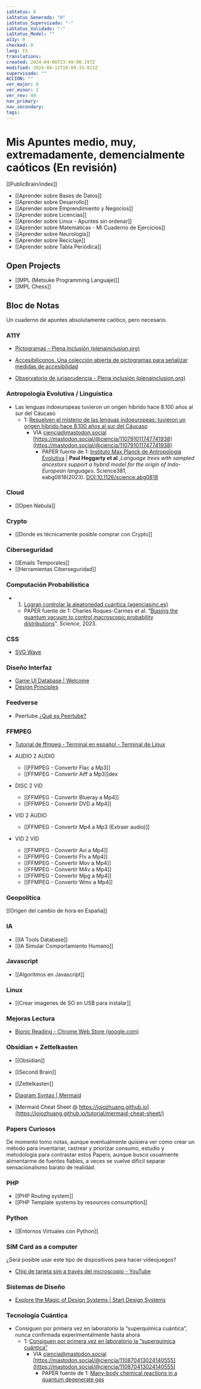 ```yaml
---
iaStatus: 8
iaStatus_Generado: "H"
iaStatus_Supervisado: "-"
iaStatus_Validado: "-"
iaStatus_Model: ""
a11y: 0
checked: 0
lang: ES
translations: 
created: 2024-04-06T23:49:00.197Z
modified: 2024-04-11T10:09:33.023Z
supervisado: ""
ACCION: ""
ver_major: 0
ver_minor: 2
ver_rev: 40
nav_primary: 
nav_secondary: 
tags:
---
```

# Mis Apuntes medio, muy, extremadamente, demencialmente caóticos (En revisión)

[[PublicBrain/index]]

* [[Aprender sobre Bases de Datos]]
* [[Aprender sobre Desarrollo]]
* [[Aprender sobre Emprendimiento y Negocios]]
* [[Aprender sobre Licencias]]
* [[Aprender sobre Linux - Apuntes sin ordenar]]
* [[Aprender sobre Matemáticas - Mi Cuaderno de Ejercicios]]
* [[Aprender sobre Neurología]]
* [[Aprender sobre Reciclaje]]
* [[Aprender sobre Tabla Periódica]]

## Open Projects

* [[MPL (Metsuke Programming Languaje)]]
* [[MPL Chess]]

## Bloc de Notas

Un cuaderno de apuntes absolutamente caótico, pero necesario.
### A11Y

* [Pictogramas – Plena Inclusión (plenainclusion.org)](https://pictogramas.plenainclusion.org/)
* [Accesibiliconos. Una colección abierta de pictogramas para señalizar medidas de accesibilidad](https://www.accesibiliconos.org/)

* [Observatorio de jurisprudencia - Plena inclusión (plenainclusion.org)](https://www.plenainclusion.org/l/observatorio-jurisprudencia/)

### Antropología Evolutiva / Linguística

* Las lenguas indoeuropeas tuvieron un origen híbrido hace 8.100 años al sur del Cáucaso
	* 1: [Resuelven el misterio de las lenguas indoeuropeas: tuvieron un origen híbrido hace 8.100 años al sur del Cáucaso](https://www.labrujulaverde.com/2023/07/resuelven-el-misterio-de-las-lenguas-indoeuropeas-tuvieron-un-origen-hibrido-hace-8100-anos-al-sur-del-caucaso)
		* VIA ciencia@mastodon.social [https://mastodon.social/@ciencia/110791011747741938](https://mastodon.social/@ciencia/110791011747741938)
			* PAPER fuente de 1: [Instituto Max Planck de Antropología Evolutiva](https://www.mpg.de/20666229/0725-evan-origin-of-the-indo-european-languages-150495-x) | **Paul Heggarty et al**.,_Language trees with sampled ancestors support a hybrid model for the origin of Indo-European languages_. Science381, eabg0818(2023). [DOI:10.1126/science.abg0818](https://dx.doi.org/10.1126/science.abg0818)


### Cloud

* [[Open Nebula]]
### Crypto

* [[Donde es técnicamente posible comprar con Crypto]]

### Ciberseguridad

* [[Emails Temporales]]
* [[Herramientas Ciberseguridad]]

### Computación Probabilística

* 1. [Logran controlar la aleatoriedad cuántica (agenciasinc.es)](https://www.agenciasinc.es/Noticias/Logran-controlar-la-aleatoriedad-cuantica)
	* PAPER fuente de 1: Charles Roques-Carmes et al. “[Biasing the quantum vacuum to control macroscopic probability distributions](https://www.science.org/doi/10.1126/science.adh4920)”. _Science_, 2023.
### CSS
* [SVG Wave](https://svgwave.in/?utm_content=buffer96c08&utm_medium=social&utm_source=twitter.com&utm_campaign=buffer)

### Diseño Interfaz

* [Game UI Database | Welcome](https://gameuidatabase.com/)
* [Design Principles](https://principles.design/)

### Feedverse

* Peertube [¿Qué es Peertube?](https://joinpeertube.org/es)
### FFMPEG

* [Tutorial de ffmpeg - Terminal en español - Terminal de Linux](https://terminaldelinux.com/terminal/multimedia/ffmpeg/)

* AUDIO 2 AUDIO
	* [[FFMPEG - Convertir Flac a Mp3]]
	* [[FFMPEG - Convertir Aiff a Mp3]]dex
* DISC 2 VID
	* [[FFMPEG - Convertir Blueray a Mp4]]
	* [[FFMPEG - Convertir DVD a Mp4]]
* VID 2 AUDIO
	* [[FFMPEG - Convertir Mp4 a Mp3 (Extraer audio)]]
* VID 2 VID
	* [[FFMPEG - Convertir Avi a Mp4]]
	* [[FFMPEG - Convertir Flv a Mp4]]
	* [[FFMPEG - Convertir Mov a Mp4]]
	* [[FFMPEG - Convertir M4v a Mp4]]
	* [[FFMPEG - Convertir Mpg a Mp4]]
	* [[FFMPEG - Convertir Wmv a Mp4]]

### Geopolitica

[[Origen del cambio de hora en España]]


### IA

* [[IA Tools Database]]
* [[IA Simular Comportamiento Humano]]

### Javascript

* [[Algoritmos en Javascript]]

### Linux

* [[Crear imagenes de SO en USB para instalar]]

### Mejoras Lectura

* [Bionic Reading - Chrome Web Store (google.com)](https://chrome.google.com/webstore/detail/bionic-reading/kdfkejelgkdjgfoolngegkhkiecmlflj)

### Obsidian + Zettelkasten

* [[Obsidian]]
* [[Second Brain]]
* [[Zettelkasten]]

* [Diagram Syntax | Mermaid](https://mermaid.js.org/intro/n00b-syntaxReference.html)
* [Mermaid Cheat Sheet @ https://jojozhuang.github.io](https://jojozhuang.github.io/tutorial/mermaid-cheat-sheet/)

### Papers Curiosos

De momento tomo notas, aunque eventualmente quisiera ver como crear un método para inventariar, rastrear y priorizar consumo, estudio y metodología para contrastar estos Papers, aunque busco usualmente alimentarme de fuentes fiables,  a veces se vuelve dificil separar sensacionalismo barato de realidad.


### PHP

* [[PHP Routing system]]
* [[PHP Template systems by resources consumption]]

### Python

* [[Entornos Virtuales con Python]]

### SIM Card as a computer

¿Será posible usar este tipo de dispositivos para hacer videojuegos?

* [Chip de tarjeta sim a través del microscopio - YouTube](https://www.youtube.com/watch?v=wJSECL4YjgI&ab_channel=EDDLA)

### Sistemas de Diseño

* [Explore the Magic of Design Systems | Start Design Systems](https://startdesignsystem.com/)

### Tecnología Cuántica

* Consiguen por primera vez en laboratorio la “superquímica cuántica”, nunca confirmada experimentalmente hasta ahora
	* 1: [Consiguen por primera vez en laboratorio la “superquímica cuántica”](https://www.elperiodico.com/es/tendencias-21/20230811/primera-vez-laboratorio-superquimica-cuantica-90864300)
		* VIA ciencia@mastodon.social [https://mastodon.social/@ciencia/110870413024140555](https://mastodon.social/@ciencia/110870413024140555)
			* PAPER fuente de 1: [Many-body chemical reactions in a quantum degenerate gas](https://www.nature.com/articles/s41567-023-02139-8)

